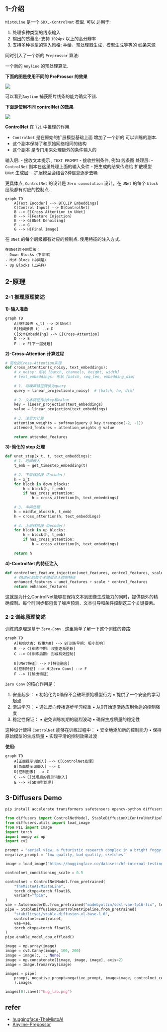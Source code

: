 
## 1-介绍

`MistoLine` 是一个 `SDXL-ControlNet` 模型. 可以 适用于:

1. 处理多种类型的线条输入
2. 输出的质量高: 支持 `1024px` 以上的高分辨率
3. 支持多种类型的输入风格: 手绘，预处理器生成，模型生成等等的 线条来源

同时引入了一个新的 `Preprossor` 算法:

一个新的 `Anyline` 的预处理算法.


**下面的图是使用不同的 PreProssor 的效果**


![](https://imgs-1322738462.cos.ap-shanghai.myqcloud.com/202412042118625.png)



可以看到`Anyline` 捕获图片线条的能力确实不错.

**下面是使用不同 controlNet 的效果**

![](https://imgs-1322738462.cos.ap-shanghai.myqcloud.com/20241204214445.png)



**ControlNet** 在 `T2i` 中推理的作用.

- `ControlNet` 是在原始的扩展模型基础上面 增加了一个新的 可以训练的副本. 
- 这个副本保持了和原始网络相同的结构
- 这个副本 是专门用来处理额外的条件输入的

输入层:
	- 接收文本提示 , `TEXT PROMPT`
	- 接收控制条件, 例如 线条图
处理层:
	- `ControlNet` 副本在这里处理上面的输入条件
	- 把生成的结果传递给 扩散模型 `UNet`
生成层:
	- 扩展模型会结合2种信息逐步去噪


更具体点, `ControlNet` 的设计是 `Zero convolution` 设计，在 `UNet` 的每个 `block` 层级都有对应的控制点.

```mermaid
graph TD
    A[Text Encoder] --> B[CLIP Embeddings]
    C[Control Input] --> D[ControlNet]
    B --> E[Cross Attention in UNet]
    D --> F[Feature Injection]
    E --> G[UNet Denoising]
    F --> G
    G --> H[Final Image]

```
在 `UNet` 的每个层级都有对应的控制点. 使用特征的注入方式.

```
在UNet的不同层级：
- Down Blocks（下采样）
- Mid Block（中间层）
- Up Blocks（上采样）
```

## 2-原理

### 2-1 推理原理简述

**1)-输入准备**

```mermaid
graph TD
    A[随机噪声 x_t] --> D[UNet]
    B[时间步骤 t] --> D
    C[文本Embedding] --> E[Cross-Attention]
    D --> E
    E --> F[下一层处理]
```

**2)-Cross-Attention 计算过程**

```python
# 简化的Cross-Attention实现
def cross_attention(x_noisy, text_embeddings):
    # x_noisy: 形状 [batch, channels, height, width]
    # text_embeddings: 形状 [batch, seq_len, embedding_dim]
    
    # 1. 将噪声特征转换为query
    query = linear_projection(x_noisy)  # [batch, hw, dim]
    
    # 2. 文本特征作为key和value
    key = linear_projection(text_embeddings)
    value = linear_projection(text_embeddings)
    
    # 3. 注意力计算
    attention_weights = softmax(query @ key.transpose(-2, -1))
    attended_features = attention_weights @ value
    
    return attended_features

```

**3)-简化的 step 处理**

```python
def unet_step(x_t, t, text_embeddings):
    # 1. 时间嵌入
    t_emb = get_timestep_embedding(t)
    
    # 2. 下采样阶段（Encoder）
    h = x_t
    for block in down_blocks:
        h = block(h, t_emb)
        if has_cross_attention:
            h = cross_attention(h, text_embeddings)
    
    # 3. 中间处理
    h = middle_block(h, t_emb)
    h = cross_attention(h, text_embeddings)
    
    # 4. 上采样阶段（Decoder）
    for block in up_blocks:
        h = block(h, t_emb)
        if has_cross_attention:
            h = cross_attention(h, text_embeddings)
    
    return h
```


**4)-ControlNet 的特征注入**

```python
def controlnet_feature_injection(unet_features, control_features, scale):
    # 在UNet的每个关键层注入控制特征
    enhanced_features = unet_features + scale * control_features
    return enhanced_features
```

这就是为什么ControlNet能够在保持文本到图像生成能力的同时，提供额外的精确控制。每个时间步都包含了噪声预测、文本引导和条件控制这三个关键要素。

### 2-2 训练原理简述

训练的原理是基于 `Zero-Conv` . 这里简单了解一下这个训练的套路:

```mermaid
graph TD
    A[初始状态: 权重为0] --> B[训练早期: 极小影响]
    B --> C[训练中期: 权重逐渐更新]
    C --> D[训练后期: 形成有效控制]
    
    E[UNet特征] --> F[特征融合]
    G[控制特征] --> H[Zero Conv] --> F
    F --> I[输出特征]
```


`Zero Conv` 的核心作用是：
1. 安全起步：
	▪ 初始化为0确保不会破坏原始模型行为
	▪ 提供了一个安全的学习起点
2. 渐进学习：
	▪ 通过反向传播逐步学习权重
	▪ 从0开始逐渐适应到合适的控制强度
3. 稳定性保证：
	▪ 避免训练初期的剧烈波动
	▪ 确保生成质量的稳定性

这种设计使得 `ControlNet` 能够在训练过程中：
	• 安全地添加新的控制能力
	• 保持原始模型的生成质量
	• 实现平滑的控制效果过渡



**使用:**


```mermaid
graph TD
    A[正面提示词嵌入] --> C[ControlNet处理]
    B[负面提示词嵌入] --> C
    D[控制图像] --> C
    C --> E[处理后的提示词嵌入]
    E --> F[SD模型处理]

```


## 3-Diffusers Demo

```bash
pip install accelerate transformers safetensors opencv-python diffusers
```

```python
from diffusers import ControlNetModel, StableDiffusionXLControlNetPipeline, AutoencoderKL
from diffusers.utils import load_image
from PIL import Image
import torch
import numpy as np
import cv2

prompt = "aerial view, a futuristic research complex in a bright foggy jungle, hard lighting"
negative_prompt = 'low quality, bad quality, sketches'

image = load_image("https://huggingface.co/datasets/hf-internal-testing/diffusers-images/resolve/main/sd_controlnet/hf-logo.png")

controlnet_conditioning_scale = 0.5

controlnet = ControlNetModel.from_pretrained(
    "TheMistoAI/MistoLine",
    torch_dtype=torch.float16,
    variant="fp16",
)
vae = AutoencoderKL.from_pretrained("madebyollin/sdxl-vae-fp16-fix", torch_dtype=torch.float16)
pipe = StableDiffusionXLControlNetPipeline.from_pretrained(
    "stabilityai/stable-diffusion-xl-base-1.0",
    controlnet=controlnet,
    vae=vae,
    torch_dtype=torch.float16,
)
pipe.enable_model_cpu_offload()

image = np.array(image)
image = cv2.Canny(image, 100, 200)
image = image[:, :, None]
image = np.concatenate([image, image, image], axis=2)
image = Image.fromarray(image)

images = pipe(
    prompt, negative_prompt=negative_prompt, image=image, controlnet_conditioning_scale=controlnet_conditioning_scale,
    ).images

images[0].save(f"hug_lab.png")

```

## refer

- [huggingface-TheMistoAI](https://huggingface.co/TheMistoAI/MistoLine)
- [Anyline-Prepossor](https://github.com/TheMistoAI/ComfyUI-Anyline)


